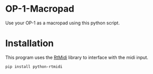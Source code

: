# OP-1-Macropad
Use your OP-1 as a macropad using this python script.

# Installation 

This program uses the [RtMidi](https://www.music.mcgill.ca/~gary/rtmidi/) library to interface with the midi input.

```bash
pip install python-rtmidi
```
